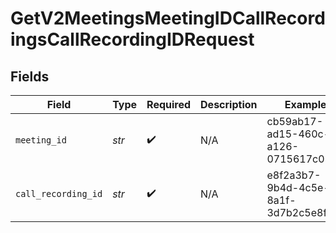 # GetV2MeetingsMeetingIDCallRecordingsCallRecordingIDRequest


## Fields

| Field                                | Type                                 | Required                             | Description                          | Example                              |
| ------------------------------------ | ------------------------------------ | ------------------------------------ | ------------------------------------ | ------------------------------------ |
| `meeting_id`                         | *str*                                | :heavy_check_mark:                   | N/A                                  | cb59ab17-ad15-460c-a126-0715617c0853 |
| `call_recording_id`                  | *str*                                | :heavy_check_mark:                   | N/A                                  | e8f2a3b7-9b4d-4c5e-8a1f-3d7b2c5e8f9a |